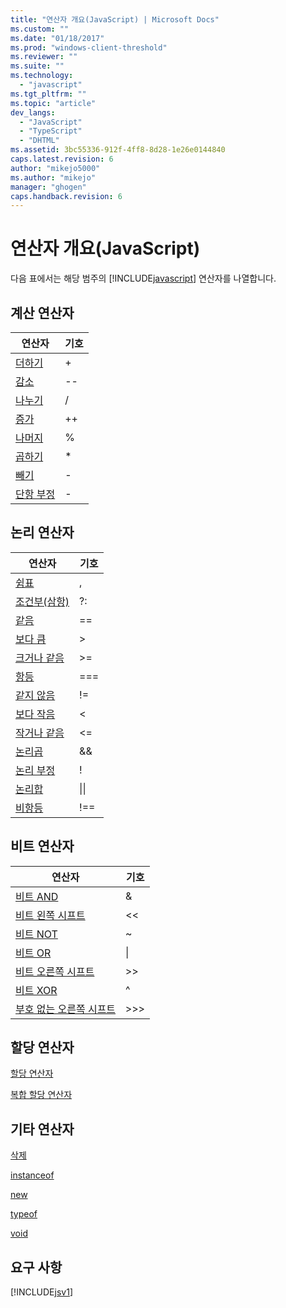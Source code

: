 ```yaml
---
title: "연산자 개요(JavaScript) | Microsoft Docs"
ms.custom: ""
ms.date: "01/18/2017"
ms.prod: "windows-client-threshold"
ms.reviewer: ""
ms.suite: ""
ms.technology: 
  - "javascript"
ms.tgt_pltfrm: ""
ms.topic: "article"
dev_langs: 
  - "JavaScript"
  - "TypeScript"
  - "DHTML"
ms.assetid: 3bc55336-912f-4ff8-8d28-1e26e0144840
caps.latest.revision: 6
author: "mikejo5000"
ms.author: "mikejo"
manager: "ghogen"
caps.handback.revision: 6
---
```

# 연산자 개요(JavaScript)
다음 표에서는 해당 범주의 [!INCLUDE[javascript](../../javascript/includes/javascript-md.md)] 연산자를 나열합니다.  
  
## 계산 연산자  
  
|연산자|기호|  
|---------|--------|  
|[더하기](../../javascript/reference/addition-operator-decrement-javascript.md)|\+|  
|[감소](../../javascript/reference/increment-and-decrement-operators-javascript.md)|\-\-|  
|[나누기](../../javascript/reference/division-operator-decrement-javascript.md)|\/|  
|[증가](../../javascript/reference/increment-and-decrement-operators-javascript.md)|\+\+|  
|[나머지](../../javascript/reference/modulus-operator-decrementjavascript.md)|%|  
|[곱하기](../../javascript/reference/multiplication-operator-decrement-javascript.md)|\*|  
|[빼기](../../javascript/reference/subtraction-operator-decrement-javascript.md)|\-|  
|[단항 부정](../../javascript/reference/subtraction-operator-decrement-javascript.md)|\-|  
  
## 논리 연산자  
  
|연산자|기호|  
|---------|--------|  
|[쉼표](../../javascript/reference/comma-operator-decrement-javascript.md)|,|  
|[조건부\(삼항\)](../../javascript/reference/conditional-ternary-operator-decrement-javascript.md)|?:|  
|[같음](../../javascript/reference/comparison-operators-javascript.md)|\=\=|  
|[보다 큼](../../javascript/reference/comparison-operators-javascript.md)|\>|  
|[크거나 같음](../../javascript/reference/comparison-operators-javascript.md)|\>\=|  
|[항등](../../javascript/reference/comparison-operators-javascript.md)|\=\=\=|  
|[같지 않음](../../javascript/reference/comparison-operators-javascript.md)|\!\=|  
|[보다 작음](../../javascript/reference/comparison-operators-javascript.md)|\<|  
|[작거나 같음](../../javascript/reference/comparison-operators-javascript.md)|\<\=|  
|[논리곱](../../javascript/reference/logical-and-operator-decrement-javascript.md)|&&|  
|[논리 부정](../../javascript/reference/logical-not-operator-decrement-exclpt-javascript.md)|\!|  
|[논리합](../../javascript/reference/logical-or-operator-decrement-javascript.md)|&#124;&#124;|  
|[비항등](../../javascript/reference/comparison-operators-javascript.md)|\!\=\=|  
  
## 비트 연산자  
  
|연산자|기호|  
|---------|--------|  
|[비트 AND](../../javascript/reference/bitwise-and-operator-decrement-javascript.md)|&|  
|[비트 왼쪽 시프트](../../javascript/reference/bitwise-left-shift-operator-decrement-javascript.md)|\<\<|  
|[비트 NOT](../../javascript/reference/bitwise-not-operator-decrement-tilde-javascript.md)|~|  
|[비트 OR](../../javascript/reference/bitwise-or-operator-decrement-javascript.md)|&#124;|  
|[비트 오른쪽 시프트](../../javascript/reference/bitwise-right-shift-operator-decrement-javascript.md)|\>\>|  
|[비트 XOR](../../javascript/reference/bitwise-xor-operator-decrement-hat-javascript.md)|^|  
|[부호 없는 오른쪽 시프트](../../javascript/reference/unsigned-right-shift-operator-decrement-javascript.md)|\>\>\>|  
  
## 할당 연산자  
 [할당 연산자](../../javascript/reference/assignment-operator-decrement-equal-javascript.md)  
  
 [복합 할당 연산자](../../javascript/reference/compound-assignment-operators-javascript.md)  
  
## 기타 연산자  
 [삭제](../../javascript/reference/delete-operator-decrementjavascript.md)  
  
 [instanceof](../../javascript/reference/instanceof-operator-decrementjavascript.md)  
  
 [new](../../javascript/reference/new-operator-decrementjavascript.md)  
  
 [typeof](../../javascript/reference/typeof-operator-decrementjavascript.md)  
  
 [void](../../javascript/reference/void-operator-decrementjavascript.md)  
  
## 요구 사항  
 [!INCLUDE[jsv1](../../javascript/misc/includes/jsv1-md.md)]